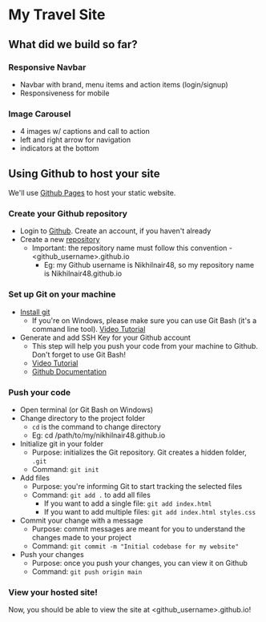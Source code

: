 # My Travel Site

## What did we build so far?

### Responsive Navbar
- Navbar with brand, menu items and action items (login/signup)
- Responsiveness for mobile

### Image Carousel

- 4 images w/ captions and call to action
- left and right arrow for navigation
- indicators at the bottom

## Using Github to host your site

We'll use [Github Pages](https://pages.github.com/) to host your static website.

### Create your Github repository
- Login to [Github](https://github.com/login). Create an account, if you haven't already
- Create a new [repository](https://github.com/new)
    - Important: the repository name must follow this convention - <github_username>.github.io
        - Eg: my Github username is Nikhilnair48, so my repository name is Nikhilnair48.github.io


### Set up Git on your machine
- [Install git](https://git-scm.com/downloads)
    - If you're on Windows, please make sure you can use Git Bash (it's a command line tool). [Video Tutorial](https://www.youtube.com/watch?v=-fJEC46QP60)
- Generate and add SSH Key for your Github account
    - This step will help you push your code from your machine to Github. Don't forget to use Git Bash!
    - [Video Tutorial](https://www.youtube.com/watch?v=WgZIv5HI44o)
    - [Github Documentation](https://docs.github.com/en/authentication/connecting-to-github-with-ssh/generating-a-new-ssh-key-and-adding-it-to-the-ssh-agent)

### Push your code
- Open terminal (or Git Bash on Windows)
- Change directory to the project folder
    - `cd` is the command to change directory
    - Eg: cd /path/to/my/nikhilnair48.github.io
- Initialize git in your folder
    - Purpose: initializes the Git repository. Git creates a hidden folder, `.git`
    - Command: `git init`
- Add files
    - Purpose: you're informing Git to start tracking the selected files
    - Command: `git add .` to add all files
        - If you want to add a single file: `git add index.html`
        - If you want to add multiple files: `git add index.html styles.css`
- Commit your change with a message
    - Purpose: commit messages are meant for you to understand the changes made to your project
    - Command: `git commit -m "Initial codebase for my website"`
- Push your changes
    - Purpose: once you push your changes, you can view it on Github
    - Command: `git push origin main`

### View your hosted site!

Now, you should be able to view the site at <github_username>.github.io!